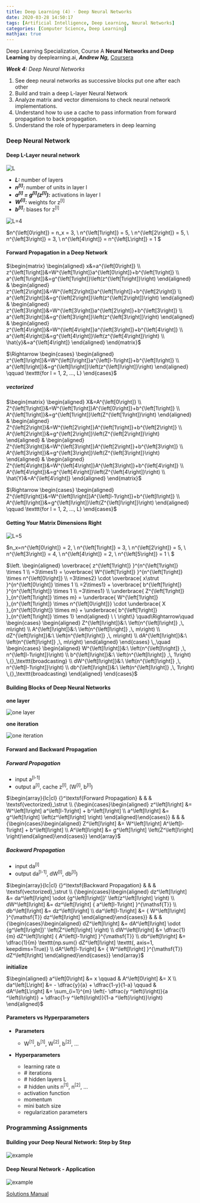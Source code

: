 ```yaml
---
title: Deep Learning (4) · Deep Neural Networks
date: 2020-03-28 14:50:17
tags: [Artificial Intelligence, Deep Learning, Neural Networks]
categories: [Computer Science, Deep Learning]
mathjax: true
---
```


Deep Learning Specialization, Course A
**Neural Networks and Deep Learning** by deeplearning.ai, ***Andrew Ng,*** [Coursera]( https://www.coursera.org/learn/neural-networks-deep-learning/home/info)

***Week 4:*** *Deep Neural Networks*

1. See deep neural networks as successive blocks put one after each other
2. Build and train a deep L-layer Neural Network
3. Analyze matrix and vector dimensions to check neural network implementations.
4. Understand how to use a cache to pass information from forward propagation to back propagation.
5. Understand the role of hyperparameters in deep learning

<!-- more -->

### Deep Neural Network

#### Deep L-Layer neural network

![L](Deep-Learning-Andrew-Ng-4/l.png)

- ***L:*** number of layers
- ***n<sup>[l]</sup>:*** number of units in layer l
- ***a<sup>[l]</sup> = g<sup>[l]</sup>(z<sup>[l]</sup>):*** activations in layer l
- ***W<sup>[l]</sup>:*** weights for z<sup>[l]</sup>
- ***b<sup>[l]</sup>:*** biases for z<sup>[l]</sup>

![L=4](Deep-Learning-Andrew-Ng-4/4.png)

$n^{\left[0\right]} = n_x = 3, \ n^{\left[1\right]} = 5, \ n^{\left[2\right]} = 5, \ n^{\left[3\right]} = 3, \ n^{\left[4\right]} = n^{\left[L\right]} = 1 $

#### Forward Propagation in a Deep Network

$\begin{matrix} \begin{aligned} x&=a^{\left[0\right]} \\ z^{\left[1\right]}&=W^{\left[1\right]}a^{\left[0\right]}+b^{\left[1\right]} \\ a^{\left[1\right]}&=g^{\left[1\right]}\left(z^{\left[1\right]}\right) \end{aligned} & \begin{aligned} z^{\left[2\right]}&=W^{\left[2\right]}a^{\left[1\right]}+b^{\left[2\right]} \\ a^{\left[2\right]}&=g^{\left[2\right]}\left(z^{\left[2\right]}\right) \end{aligned} & \begin{aligned} z^{\left[3\right]}&=W^{\left[3\right]}a^{\left[2\right]}+b^{\left[3\right]} \\ a^{\left[3\right]}&=g^{\left[3\right]}\left(z^{\left[3\right]}\right) \end{aligned} & \begin{aligned} z^{\left[4\right]}&=W^{\left[4\right]}a^{\left[3\right]}+b^{\left[4\right]} \\ a^{\left[4\right]}&=g^{\left[4\right]}\left(z^{\left[4\right]}\right) \\ \hat{y}&=a^{\left[4\right]} \end{aligned} \end{matrix}$

$\Rightarrow \begin{cases} \begin{aligned} z^{\left[l\right]}&=W^{\left[l\right]}a^{\left[l-1\right]}+b^{\left[l\right]} \\ a^{\left[l\right]}&=g^{\left[l\right]}\left(z^{\left[l\right]}\right) \end{aligned} \qquad \texttt{for l = 1, 2, ..., L} \end{cases}$

##### vectorized

$\begin{matrix} \begin{aligned} X&=A^{\left[0\right]} \\ Z^{\left[1\right]}&=W^{\left[1\right]}A^{\left[0\right]}+b^{\left[1\right]} \\ A^{\left[1\right]}&=g^{\left[1\right]}\left(Z^{\left[1\right]}\right) \end{aligned} & \begin{aligned} Z^{\left[2\right]}&=W^{\left[2\right]}A^{\left[1\right]}+b^{\left[2\right]} \\ A^{\left[2\right]}&=g^{\left[2\right]}\left(Z^{\left[2\right]}\right) \end{aligned} & \begin{aligned} Z^{\left[3\right]}&=W^{\left[3\right]}A^{\left[2\right]}+b^{\left[3\right]} \\ A^{\left[3\right]}&=g^{\left[3\right]}\left(Z^{\left[3\right]}\right) \end{aligned} & \begin{aligned} Z^{\left[4\right]}&=W^{\left[4\right]}A^{\left[3\right]}+b^{\left[4\right]} \\ A^{\left[4\right]}&=g^{\left[4\right]}\left(Z^{\left[4\right]}\right) \\ \hat{Y}&=A^{\left[4\right]} \end{aligned} \end{matrix}$

$\Rightarrow \begin{cases} \begin{aligned} Z^{\left[l\right]}&=W^{\left[l\right]}A^{\left[l-1\right]}+b^{\left[l\right]} \\ A^{\left[l\right]}&=g^{\left[l\right]}\left(Z^{\left[l\right]}\right) \end{aligned} \qquad \texttt{for l = 1, 2, ..., L} \end{cases}$

#### Getting Your Matrix Dimensions Right

![L=5](Deep-Learning-Andrew-Ng-4/5.png)

$n_x=n^{\left[0\right]} = 2, \ n^{\left[1\right]} = 3, \ n^{\left[2\right]} = 5, \ n^{\left[3\right]} = 4, \ n^{\left[4\right]} = 2, \ n^{\left[5\right]} = 1 \ $

$\left. \begin{aligned} \overbrace{ z^{\left[1\right]} }^{n^{\left[1\right]} \times 1  \\ =3\times1} = \overbrace{ W^{\left[1\right]} }^{n^{\left[1\right]} \times n^{\left[0\right]} \\ =3\times2} \cdot \overbrace{ x\strut }^{n^{\left[0\right]} \times 1 \\ =2\times1} + \overbrace{ b^{\left[1\right]} }^{n^{\left[1\right]} \times 1  \\ =3\times1} \\ \underbrace{ Z^{\left[1\right]} }_{n^{\left[1\right]} \times m} = \underbrace{ W^{\left[1\right]} }_{n^{\left[1\right]} \times n^{\left[0\right]}} \cdot \underbrace{ X }_{n^{\left[0\right]} \times m} + \underbrace{ b^{\left[1\right]} }_{n^{\left[1\right]} \times 1} \end{aligned} \ \ \right\} \quad\Rightarrow\quad \begin{cases} \begin{aligned} Z^{\left[l\right]}&:\ \left(n^{\left[l\right]} ,\, m\right) \\ A^{\left[l\right]}&:\ \left(n^{\left[l\right]} ,\, m\right) \\ dZ^{\left[l\right]}&:\ \left(n^{\left[l\right]} ,\, m\right) \\ dA^{\left[l\right]}&:\ \left(n^{\left[l\right]} ,\, m\right) \end{aligned} \end{cases} \,,\quad \begin{cases} \begin{aligned} W^{\left[l\right]}&:\ \left(n^{\left[l\right]} ,\, n^{\left[l-1\right]}\right) \\ b^{\left[l\right]}&:\ \left(n^{\left[l\right]} ,\, 1\right) \,{}_\texttt{broadcasting} \\ dW^{\left[l\right]}&:\ \left(n^{\left[l\right]} ,\, n^{\left[l-1\right]}\right) \\ db^{\left[l\right]}&:\ \left(n^{\left[l\right]} ,\, 1\right) \,{}_\texttt{broadcasting} \end{aligned} \end{cases}$

#### Building Blocks of Deep Neural Networks

**one layer**

![one layer](Deep-Learning-Andrew-Ng-4/b.png)

**one iteration**

![one iteration](Deep-Learning-Andrew-Ng-4/bl.png)

#### Forward and Backward Propagation

##### Forward Propagation

- input a<sup>[l-1]</sup>
- output a<sup>[l]</sup>, cache z<sup>[l]</sup>, (W<sup>[l]</sup>, b<sup>[l]</sup>)

$\begin{array}{lc|cl} {}^\textsf{Forward Propagation} & & & \textsf{vectorized}_\strut \\ {\begin{cases}\begin{aligned} z^\left[l\right] &= W^\left[l\right] a^\left[l-1\right] + b^\left[l\right] \\ a^\left[l\right] &= g^\left[l\right] \left(z^\left[l\right] \right) \end{aligned}\end{cases}} & & & {\begin{cases}\begin{aligned} Z^\left[l\right] &= W^\left[l\right] A^\left[l-1\right] + b^\left[l\right] \\ A^\left[l\right] &= g^\left[l\right] \left(Z^\left[l\right] \right)\end{aligned}\end{cases}} \end{array}$

##### Backward Propagation

- input da<sup>[l]</sup>
- output da<sup>[l-1]</sup>, dW<sup>[l]</sup>, db<sup>[l]</sup>)

$\begin{array}{lc|cl} {}^\textsf{Backward Propagation} & & & \textsf{vectorized}_\strut \\ {\begin{cases}\begin{aligned} dz^\left[l\right] &= da^\left[l\right] \odot {g^\left[l\right]}' \left(z^\left[l\right] \right) \\ dW^\left[l\right] &= dz^\left[l\right] { a^\left[l-1\right] }^{\mathsf{T}} \\ db^\left[l\right] &= dz^\left[l\right] \\ da^\left[l-1\right] &= { W^\left[l\right] }^{\mathsf{T}} dz^\left[l\right] \end{aligned}\end{cases}} & & & {\begin{cases}\begin{aligned} dZ^\left[l\right] &= dA^\left[l\right] \odot {g^\left[l\right]}' \left(Z^\left[l\right] \right) \\ dW^\left[l\right] &= \dfrac{1}{m} dZ^\left[l\right] { A^\left[l-1\right] }^{\mathsf{T}} \\ db^\left[l\right] &= \dfrac{1}{m} \texttt{np.sum(} dZ^\left[l\right] \texttt{, axis=1, keepdims=True)} \\ dA^\left[l-1\right] &= { W^\left[l\right] }^{\mathsf{T}} dZ^\left[l\right] \end{aligned}\end{cases}} \end{array}$

**initialize**

$\begin{aligned} a^\left[0\right] &= x \qquad & A^\left[0\right] &= X \\ da^\left[L\right] &= - \dfrac{y}{a} + \dfrac{1-y}{1-a} \qquad & dA^\left[L\right] &= \sum_{i=1}^{m} \left(- \dfrac{y ^\left(i\right)}{a ^\left(i\right)} + \dfrac{1-y ^\left(i\right)}{1-a ^\left(i\right)}\right) \end{aligned}$

#### Parameters vs Hyperparameters

- **Parameters**
  - W<sup>[1]</sup>, b<sup>[1]</sup>, W<sup>[2]</sup>, b<sup>[2]</sup>, ...


- **Hyperparameters**
  - learning rate α
  - \# iterations
  - \# hidden layers L
  - \# hidden units n<sup>[1]</sup>, n<sup>[2]</sup>, ...
  - activation function
  - momentum
  -  mini batch size
  - regularization parameters

### Programming Assignments

#### Building your Deep Neural Network: Step by Step

![example](Deep-Learning-Andrew-Ng-4/1.png)

#### Deep Neural Network - Application

![example](Deep-Learning-Andrew-Ng-4/2.png)

<a href='https://github.com/muhac/coursera-deep-learning-solutions' target="_blank">Solutions Manual</a>
